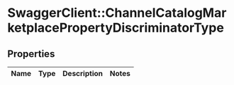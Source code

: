 # SwaggerClient::ChannelCatalogMarketplacePropertyDiscriminatorType

## Properties
Name | Type | Description | Notes
------------ | ------------- | ------------- | -------------


